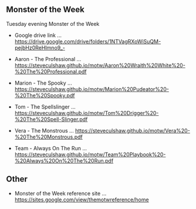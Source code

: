 
## Monster of the Week

Tuesday evening Monster of the Week

* Google drive link ... <a target="_blank" href="https://drive.google.com/drive/folders/1NTVagRXoWiSuQM-pejbHz0ReHImno9_-">https://drive.google.com/drive/folders/1NTVagRXoWiSuQM-pejbHz0ReHImno9_-</a>

* Aaron - The Professional ... <a target="_blank" href="https://steveculshaw.github.io/motw/Aaron%20Wraith%20White%20-%20The%20Professional.pdf">https://steveculshaw.github.io/motw/Aaron%20Wraith%20White%20-%20The%20Professional.pdf</a>
* Marion - The Spooky ... <a target="_blank" href="https://steveculshaw.github.io/motw/Marion%20Pudeator%20-%20The%20Spooky.pdf">https://steveculshaw.github.io/motw/Marion%20Pudeator%20-%20The%20Spooky.pdf</a>
* Tom - The Spellslinger ... <a target="_blank" href="https://steveculshaw.github.io/motw/Tom%20Drigger%20-%20The%20Spell-Slinger.pdf">https://steveculshaw.github.io/motw/Tom%20Drigger%20-%20The%20Spell-Slinger.pdf</a>
* Vera - The Monstrous ... <a target="_blank" href="https://steveculshaw.github.io/motw/Vera%20-%20The%20Monstrous.pdf">https://steveculshaw.github.io/motw/Vera%20-%20The%20Monstrous.pdf</a>

* Team - Always On The Run ... <a target="_blank" href="https://steveculshaw.github.io/motw/Team%20Playbook%20-%20Always%20On%20The%20Run.pdf">https://steveculshaw.github.io/motw/Team%20Playbook%20-%20Always%20On%20The%20Run.pdf</a>

## Other

* Monster of the Week reference site ... <a target="_blank" href="https://sites.google.com/view/themotwreference/home">https://sites.google.com/view/themotwreference/home</a>
